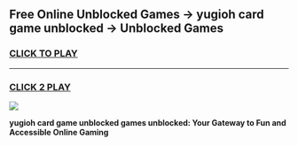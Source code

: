 
## Free Online Unblocked Games → yugioh card game unblocked → Unblocked Games
<h3>
<a href="https://premium.freeplayer.one?title=yugioh_card_game_unblocked&ref=21F">CLICK TO PLAY</a></h3>
<hr>

<h3>
<a href="https://premium.freeplayer.one?title=yugioh_card_game_unblocked&ref=21F">CLICK 2 PLAY</a>
  
</h3>

<a href="https://premium.freeplayer.one?title=yugioh_card_game_unblocked&ref=21F/"><img src="https://clearcache.store/games.png"></a>


**yugioh card game unblocked games unblocked: Your Gateway to Fun and Accessible Online Gaming**
